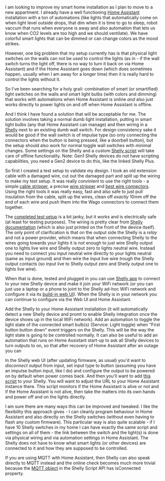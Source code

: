 <!--
.. title: Smart Shelly with Home Assistant
.. slug: smart-shelly-with-ha
.. date: 2023-04-13 11:30:50 UTC
.. tags: hardware,Debian-planet,Ubuntu.lv-planet,debian
.. category: 
.. link: 
.. description: 
.. type: text
-->

I am looking to improve my smart home installation as I plan to move to a new appartment. I already 
have a well functioning [Home Assistant](https://www.home-assistant.io/) installation with a ton of
automations (like lights that automatically come on when light level outside drops, that dim when 
it is time to go to sleep, robot vaccum that runs when everyone is away and also automation that lets
us know when CO2 levels are too high and we should ventilate). We have colorful smart lights that can
be dimmed or can change colors as the mood strikes.

However, one big problem that my setup
currently has is that physical light switches on the walls can not be used to control the lights (as 
in - if the wall switch turns the light off, there is no way to turn it back on via Home Assistant)
and if the Home Assistant goes down (which does sometimes happen, usually when I am away for a longer 
time) then it is really hard to control the lights without it.

So I've been searching for a holy grail: combination of smart (or smartified) light switches on the walls
and smart light bulbs (with colors and dimming) that works with automations when Home Assistant is online
*and* also just works directly to power lights on and off when Home Assistant is offline.

And I think I have found a solution that will be acceptable for me. The solution involves taking a normal
dumb light installation, putting in smart light bulbs (any that Home Assistant can manage) and then wiring
in a [Shelly](https://www.shelly.cloud/en-de/products/product-overview/shelly-plus-1) next to an existing
dumb wall switch. For design consistency sake it would be good if the wall switch is of impulse type (so only
connecting the connectors when the button is being pressed, like a doorbell button), but the setup should also
work for normal toggle wall switches with minimal changes. Some settings on the Shelly and a custom 
[Shelly script](https://shelly-api-docs.shelly.cloud/gen2/Scripts/Tutorial) will take care of offline functionality.
Note: Gen1 Shelly devices do not have scripting capabilities, you need a Gen2 device to do this, like the linked
Shelly Plus.

So first I created a test setup to validate my design. I took an old extension cable with a damaged wire, cut 
out the damaged part and split up the wiring to make my test setup. It was really convinient to use the right
tools - a simple [cable stripper](https://www.amazon.de/-/en/dp/B0017MRD7I), a 
precise [wire stripper](https://www.amazon.de/-/en/dp/B002BDNL4Q) and 
[best wire connectors](https://www.amazon.de/-/en/dp/B00JB3U9CG). Using the right tools it was really easy, fast
and also safe to just pull insulation from the cable, split up the wires, clean off *exactly* 10mm off the end 
of each wire and push them into the Wago connectors to connect them together.

The [completed test setup](shelly_test.jpg) is a bit janky, but it works and is electrically safe (at least 
for testing purposes). The wiring is pretty clear from [Shelly documentation](https://kb.shelly.cloud/knowledge-base/shelly-plus-1) (which is also just printed on the 
front of the device itself). The only point of clarification is that on the output side the Shelly is a *relay*
and not a power provider, which means that when connecting Shelly to the wires going towards your lights it is 
*not* enough to just wire Shelly output one to lights live wire and Shelly output zero to lights neutral wire.
Instead you need to connect you input neutral wire directly to your lights neutral (same as input ground) and
then wire the input live wire *trough* the Shelly output contacts (so input live to Shelly output zero and Shelly
output one to lights live wire).

When that is done, tested and plugged in you can use [Shelly app](https://www.shelly.cloud/en-de/shelly-smart-control)
to connect to your new Shelly device and make it join your WiFi network (or you can just use a laptop or a phone 
to joint to the Shelly ad-hoc WiFi network and configure it via its [build-in web UI](https://kb.shelly.cloud/knowledge-base/shelly-plus-1-web-interface-guide)). When the Shelly is in your network you can continue to configure via
the Web UI and Home Assistant.

Add the Shelly to your Home Assistant installation (it will automatically detect a new Shelly device and promt to
enable Shelly integration once the device shows up in the local WiFi network). Add an automation to toggle the light
state of the connected smart bulb(s) (Service: Light toggle) when "First button button down" event triggers on 
the Shelly. This will be the way the light state is going to be controlled normally. It can also be useful to add an 
automation that runs on Home Assistant start-up to ask all Shelly devices to turn outputs to on, so that after 
recovery of Home Assistant after an outage you can 

In the Shelly web UI (after updating firmware, as usual) you'd want to *disconnect* output from input, set input 
type to button (assuming you have an impulse button input, like I do) and configure the output to be powered on
by default when power comes back. And then you'll want to add [this script](https://gist.github.com/aigarius/4d89a025fa72e0e890efe6736b7670ca) to your Shelly. You will want to adjust the URL to your Home Assistant instance there. This
script monitors if the Home Assistant is alive or not and if the Home Assistant is not alive, then take the matters
into its own hands and power off and on the lights directly.

I am sure there are many ways this can be improved and tweaked. I like the flexibility this approach gives - I can
cleanly program behaviour in Home Assistant and also directly on the Shelly switches (without even having to flash
any custom firmware). This particular way is also quite scalable - if I have 10 Shelly switches in my home I can have
exactly the same script and settings on all of them - the link between the switch and the light(s) is done via 
physical wiring and via automation settings in Home Assistant. The Shelly does not have to know what smart lights (or
other devices) are connected to it and how they are supposed to be controlled.

If you are using MQTT with Home Assistant, then Shelly can also speak directly to MQTT instead and the online check
becomes much more trivial because the [MQTT object](https://shelly-api-docs.shelly.cloud/gen2/Scripts/ShellyScriptLanguageFeatures#mqtt-support)
in the Shelly Script API has isConnected property.
